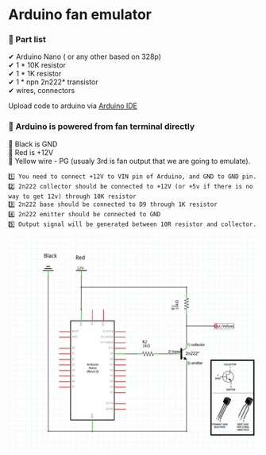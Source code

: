 # Arduino fan emulator

### 📌 Part list
✔ Arduino Nano ( or  any other based on 328p)  
✔ 1 * 10K resistor  
✔ 1 * 1K resistor  
✔ 1 * npn 2n222* transistor  
✔ wires, connectors  

Upload code to arduino via [Arduino IDE](https://www.arduino.cc/en/Main/Software)

### 📌 Arduino is powered from fan terminal directly
🔌 Black is GND  
🔌 Red is +12V  
🔌 Yellow wire - PG (usualy 3rd is fan output that we are going to emulate).
```
1️⃣ You need to connect +12V to VIN pin of Arduino, and GND to GND pin.  
2️⃣ 2n222 collector should be connected to +12V (or +5v if there is no way to get 12v) through 10K resistor  
3️⃣ 2n222 base should be connected to D9 through 1K resistor  
4️⃣ 2n222 emitter should be connected to GND  
5️⃣ Output signal will be generated between 10R resistor and collector.
```
![Scheme](https://github.com/kofbox/Antminer-fan-emulator-fork/blob/master/Scheme.png)
